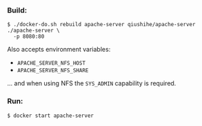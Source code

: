 ### Build:

```
$ ./docker-do.sh rebuild apache-server qiushihe/apache-server ./apache-server \
  -p 8080:80
```

Also accepts environment variables:

* `APACHE_SERVER_NFS_HOST`
* `APACHE_SERVER_NFS_SHARE`

... and when using NFS the `SYS_ADMIN` capability is required.

### Run:

```
$ docker start apache-server
```
